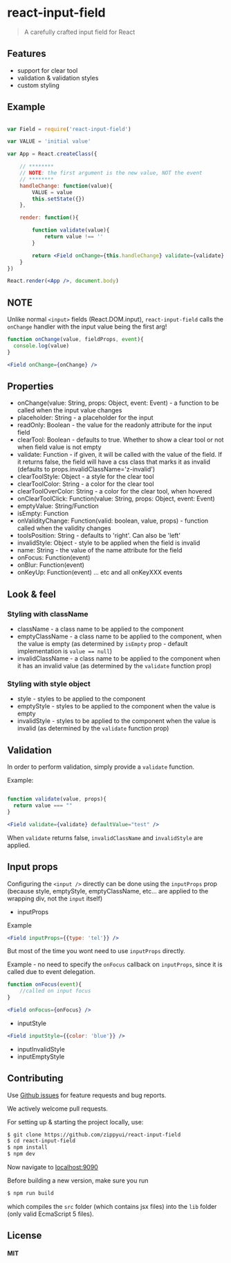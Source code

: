 react-input-field
=================

> A carefully crafted input field for React

## Features

 * support for clear tool
 * validation & validation styles
 * custom styling

## Example

```jsx

var Field = require('react-input-field')

var VALUE = 'initial value'

var App = React.createClass({

    // ********
    // NOTE: the first argument is the new value, NOT the event
    // ********
    handleChange: function(value){
        VALUE = value
        this.setState({})
    },

    render: function(){

        function validate(value){
            return value !== ''
        }

        return <Field onChange={this.handleChange} validate={validate} />
    }
})

React.render(<App />, document.body)
```

## NOTE

Unlike normal `<input>` fields (React.DOM.input), `react-input-field` calls the `onChange` handler with the input value being the first arg!

```jsx
function onChange(value, fieldProps, event){
  console.log(value)
}

<Field onChange={onChange} />
```

## Properties

 * onChange(value: String, props: Object, event: Event) - a function to be called when the input value changes
 * placeholder: String - a placeholder for the input
 * readOnly: Boolean - the value for the readonly attribute for the input field
 * clearTool: Boolean - defaults to true. Whether to show a clear tool or not when field value is not empty
 * validate: Function - if given, it will be called with the value of the field. If it returns false, the field will have a css class that marks it as invalid (defaults to props.invalidClassName='z-invalid')
  * clearToolStyle: Object - a style for the clear tool
  * clearToolColor: String - a color for the clear tool
  * clearToolOverColor: String - a color for the clear tool, when hovered
  * onClearToolClick: Function(value: String, props: Object, event: Event)
  * emptyValue: String/Function
  * isEmpty: Function
  * onValidityChange: Function(valid: boolean, value, props) - function called when the validity changes
  * toolsPosition: String - defaults to 'right'. Can also be 'left'
  * invalidStyle: Object  - style to be applied when the field is invalid
  * name: String - the value of the name attribute for the field
  * onFocus: Function(event)
  * onBlur: Function(event)
  * onKeyUp: Function(event) ... etc and all onKeyXXX events

## Look & feel

### Styling with className

 * className - a class name to be applied to the component
 * emptyClassName - a class name to be applied to the component, when the value is empty (as determined by `isEmpty` prop - default implementation is `value == null`)
 * invalidClassName - a class name to be applied to the component when it has an invalid value (as determined by the `validate` function prop)

### Styling with style object

* style - styles to be applied to the component
* emptyStyle - styles to be applied to the component when the value is empty
* invalidStyle - styles to be applied to the component when the value is invalid (as determined by the `validate` function prop)

## Validation

In order to perform validation, simply provide a `validate` function.

Example:

```jsx

function validate(value, props){
  return value === ""
}

<Field validate={validate} defaultValue="test" />
```

When `validate` returns false, `invalidClassName` and `invalidStyle` are applied.

## Input props

Configuring the `<input />` directly can be done using the `inputProps` prop (because style, emptyStyle, emptyClassName, etc... are applied to the wrapping div, not the `input` itself)

 * inputProps

Example

```jsx
<Field inputProps={{type: 'tel'}} />
```

But most of the time you wont need to use `inputProps` directly.

Example - no need to specify the `onFocus` callback on `inputProps`, since it is called due to event delegation.

```jsx
function onFocus(event){
    //called on input focus
}

<Field onFocus={onFocus} />
```
 * inputStyle

 ```jsx
 <Field inputStyle={{color: 'blue'}} />
 ```

 * inputInvalidStyle
 * inputEmptyStyle

## Contributing

Use [Github issues](https://github.com/zippyui/react-input-field/issues) for feature requests and bug reports.

We actively welcome pull requests.

For setting up & starting the project locally, use:

```sh
$ git clone https://github.com/zippyui/react-input-field
$ cd react-input-field
$ npm install
$ npm dev
```

Now navigate to [localhost:9090](http://localhost:9090/)

Before building a new version, make sure you run

```sh
$ npm run build
```
which compiles the `src` folder (which contains jsx files) into the `lib` folder (only valid EcmaScript 5 files).

## License

#### MIT
